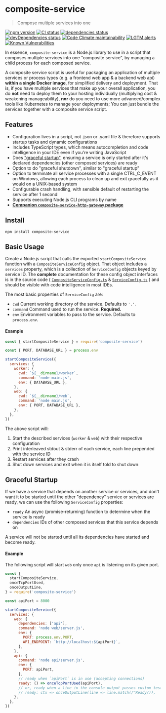 # composite-service

> Compose multiple services into one

[![npm version](https://img.shields.io/npm/v/composite-service)](http://npmjs.com/package/composite-service)
[![CI status](https://img.shields.io/github/workflow/status/zenflow/composite-service/CI?logo=GitHub&label=CI)](https://github.com/zenflow/composite-service/actions?query=branch%3Amaster)
[![dependencies status](https://img.shields.io/david/zenflow/composite-service)](https://david-dm.org/zenflow/composite-service)
[![devDependencies status](https://img.shields.io/david/dev/zenflow/composite-service)](https://david-dm.org/zenflow/composite-service?type=dev)
[![Code Climate maintainability](https://img.shields.io/codeclimate/maintainability-percentage/zenflow/composite-service?logo=Code%20Climate)](https://codeclimate.com/github/zenflow/composite-service)
[![LGTM alerts](https://img.shields.io/lgtm/alerts/github/zenflow/composite-service?logo=lgtm)](https://lgtm.com/projects/g/zenflow/composite-service/)
[![Known Vulnerabilities](https://snyk.io/test/github/zenflow/composite-service/badge.svg?targetFile=package.json)](https://snyk.io/test/github/zenflow/composite-service?targetFile=package.json)

In essence, `composite-service` is a Node.js library to use in a script that composes multiple services into one "composite service", by managing a child process for each composed service.

A composite service script is useful for packaging an application of multiple services or process types (e.g. a frontend web app & a backend web api) **within a single Docker image**, for simplified delivery and deployment.
That is, if you have multiple services that make up your overall application, you do **not** need to deploy them to your hosting individually (multiplying cost & weakening manageability), **nor** do you need to use more advanced/complex tools like Kubernetes to manage your deployments; You can just bundle the services together with a composite service script.

## Features

- Configuration lives in a script, not .json or .yaml file & therefore supports startup tasks and dynamic configurations
- Includes TypeScript types, which means autocompletion and code intelligence in your IDE even if you're writing JavaScript
- Does ["graceful startup"](#graceful-startup), ensuring a service is only started after it's declared dependencies (other composed services) are ready
- Option to do "graceful shutdown", similar to "graceful startup"
- Option to terminate all service processes with a single CTRL_C_EVENT on Windows, allowing each process to clean up and exit gracefully as it would on a UNIX-based system
- Configurable crash handling, with sensible default of restarting the service after 1 second
- Supports executing Node.js CLI programs by name
- **[Companion `composite-service-http-gateway` package](https://github.com/zenflow/composite-service-http-gateway)**

## Install

```
npm install composite-service
```

## Basic Usage

Create a Node.js script that calls the exported `startCompositeService` function with a `CompositeServiceConfig` object.
That object includes a `services` property, which is a collection of `ServiceConfig` objects keyed by service ID.
The **complete** documentation for these config object interfaces is in the source code (
[`CompositeServiceConfig.ts`](./src/core/CompositeServiceConfig.ts)
& [`ServiceConfig.ts`](./src/core/ServiceConfig.ts)
) and should be visible with code intelligence in most IDEs.

The most basic properties of `ServiceConfig` are:

- `cwd` Current working directory of the service. Defaults to `'.'`.
- `command` Command used to run the service. **Required.**
- `env` Environment variables to pass to the service. Defaults to `process.env`.

#### Example

```js
const { startCompositeService } = require('composite-service')

const { PORT, DATABASE_URL } = process.env

startCompositeService({
  services: {
    worker: {
      cwd: `${__dirname}/worker`,
      command: 'node main.js',
      env: { DATABASE_URL },
    },
    web: {
      cwd: `${__dirname}/web`,
      command: 'node main.js',
      env: { PORT, DATABASE_URL },
    },
  },
})
```

The above script will:

1. Start the described services (`worker` & `web`) with their respective configuration
2. Print interleaved stdout & stderr of each service, each line prepended with the service ID
3. Restart services after they crash
4. Shut down services and exit when it is itself told to shut down

## Graceful Startup

If we have a service that depends on another service or services,
and don't want it to be started until the other "dependency" service or services are ready,
we can use the following `ServiceConfig` properties:

- `ready` An async (promise-returning) function to determine when the service is ready
- `dependencies` IDs of other composed services that this service depends on

A service will not be started until all its dependencies have started and become ready.

#### Example

The following script will start `web` only once `api` is listening on its given port.

```js
const {
  startCompositeService,
  onceTcpPortUsed,
  onceOutputLine,
} = require('composite-service')

const apiPort = 8000

startCompositeService({
  services: {
    web: {
      dependencies: ['api'],
      command: 'node web/server.js',
      env: {
        PORT: process.env.PORT,
        API_ENDPOINT: `http://localhost:${apiPort}`,
      },
    },
    api: {
      command: 'node api/server.js',
      env: {
        PORT: apiPort,
      },
      // ready when `apiPort` is in use (accepting connections)
      ready: () => onceTcpPortUsed(apiPort),
      // or, ready when a line in the console output passes custom test
      // ready: ctx => onceOutputLine(line => line.match(/^Ready/)),
    },
  },
})
```
